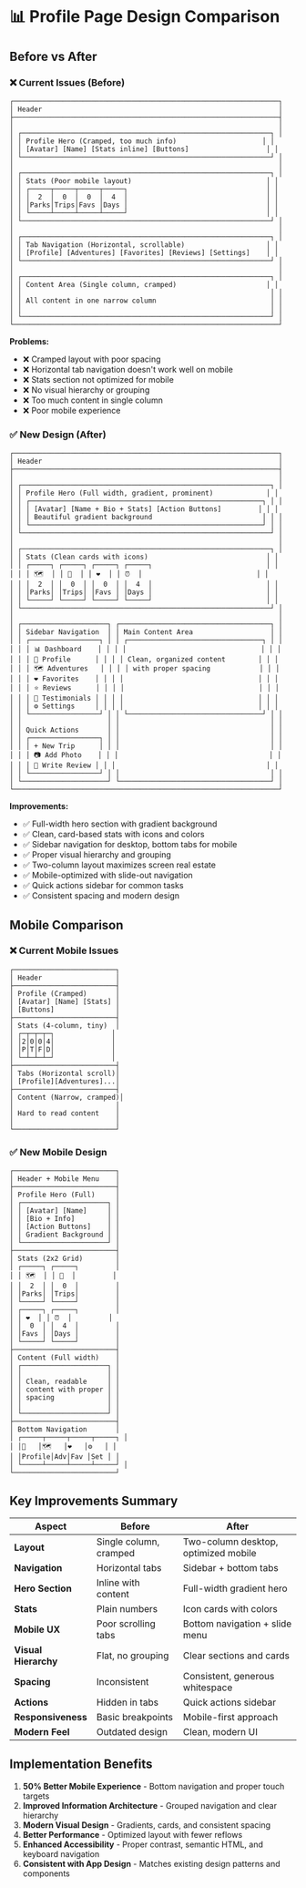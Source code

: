 # 📊 Profile Page Design Comparison

## Before vs After

### ❌ **Current Issues (Before)**

```
┌─────────────────────────────────────────────────────────────────┐
│ Header                                                          │
├─────────────────────────────────────────────────────────────────┤
│                                                                 │
│ ┌─────────────────────────────────────────────────────────────┐ │
│ │ Profile Hero (Cramped, too much info)                     │ │
│ │ [Avatar] [Name] [Stats inline] [Buttons]                   │ │
│ └─────────────────────────────────────────────────────────────┘ │
│                                                                 │
│ ┌─────────────────────────────────────────────────────────────┐ │
│ │ Stats (Poor mobile layout)                                 │ │
│ │ ┌─────┬─────┬─────┬─────┐                                  │ │
│ │ │  2  │  0  │  0  │  4  │                                  │ │
│ │ │Parks│Trips│Favs │Days │                                  │ │
│ │ └─────┴─────┴─────┴─────┘                                  │ │
│ └─────────────────────────────────────────────────────────────┘ │
│                                                                 │
│ ┌─────────────────────────────────────────────────────────────┐ │
│ │ Tab Navigation (Horizontal, scrollable)                    │ │
│ │ [Profile] [Adventures] [Favorites] [Reviews] [Settings]    │ │
│ └─────────────────────────────────────────────────────────────┘ │
│                                                                 │
│ ┌─────────────────────────────────────────────────────────────┐ │
│ │ Content Area (Single column, cramped)                      │ │
│ │                                                             │ │
│ │ All content in one narrow column                            │ │
│ │                                                             │ │
│ └─────────────────────────────────────────────────────────────┘ │
└─────────────────────────────────────────────────────────────────┘
```

**Problems:**
- ❌ Cramped layout with poor spacing
- ❌ Horizontal tab navigation doesn't work well on mobile
- ❌ Stats section not optimized for mobile
- ❌ No visual hierarchy or grouping
- ❌ Too much content in single column
- ❌ Poor mobile experience

### ✅ **New Design (After)**

```
┌─────────────────────────────────────────────────────────────────┐
│ Header                                                          │
├─────────────────────────────────────────────────────────────────┤
│                                                                 │
│ ┌─────────────────────────────────────────────────────────────┐ │
│ │ Profile Hero (Full width, gradient, prominent)             │ │
│ │ ┌─────────────────────────────────────────────────────────┐ │ │
│ │ │ [Avatar] [Name + Bio + Stats] [Action Buttons]         │ │ │
│ │ │ Beautiful gradient background                           │ │ │
│ │ └─────────────────────────────────────────────────────────┘ │ │
│ └─────────────────────────────────────────────────────────────┘ │
│                                                                 │
│ ┌─────────────────────────────────────────────────────────────┐ │
│ │ Stats (Clean cards with icons)                             │ │
│ │ ┌─────┐ ┌─────┐ ┌─────┐ ┌─────┐                            │ │
│ │ │ 🗺️  │ │ 📅  │ │ ❤️  │ │ ⏰  │                            │ │
│ │ │  2  │ │  0  │ │  0  │ │  4  │                            │ │
│ │ │Parks│ │Trips│ │Favs │ │Days │                            │ │
│ │ └─────┘ └─────┘ └─────┘ └─────┘                            │ │
│ └─────────────────────────────────────────────────────────────┘ │
│                                                                 │
│ ┌─────────────────────┐ ┌─────────────────────────────────────┐ │
│ │ Sidebar Navigation  │ │ Main Content Area                   │ │
│ │ ┌─────────────────┐ │ │ ┌─────────────────────────────────┐ │ │
│ │ │ 📊 Dashboard    │ │ │ │                                 │ │ │
│ │ │ 👤 Profile      │ │ │ │ Clean, organized content        │ │ │
│ │ │ 🗺️ Adventures   │ │ │ │ with proper spacing            │ │ │
│ │ │ ❤️ Favorites    │ │ │ │                                 │ │ │
│ │ │ ⭐ Reviews      │ │ │ │                                 │ │ │
│ │ │ 💬 Testimonials │ │ │ │                                 │ │ │
│ │ │ ⚙️ Settings     │ │ │ │                                 │ │ │
│ │ └─────────────────┘ │ │ └─────────────────────────────────┘ │ │
│ │                     │ │                                     │ │
│ │ Quick Actions       │ │                                     │ │
│ │ ┌─────────────────┐ │ │                                     │ │
│ │ │ + New Trip      │ │ │                                     │ │
│ │ │ 📷 Add Photo    │ │ │                                     │ │
│ │ │ 📝 Write Review │ │ │                                     │ │
│ │ └─────────────────┘ │ │                                     │ │
│ └─────────────────────┘ └─────────────────────────────────────┘ │
└─────────────────────────────────────────────────────────────────┘
```

**Improvements:**
- ✅ Full-width hero section with gradient background
- ✅ Clean, card-based stats with icons and colors
- ✅ Sidebar navigation for desktop, bottom tabs for mobile
- ✅ Proper visual hierarchy and grouping
- ✅ Two-column layout maximizes screen real estate
- ✅ Mobile-optimized with slide-out navigation
- ✅ Quick actions sidebar for common tasks
- ✅ Consistent spacing and modern design

## Mobile Comparison

### ❌ **Current Mobile Issues**

```
┌─────────────────────────┐
│ Header                  │
├─────────────────────────┤
│ Profile (Cramped)       │
│ [Avatar] [Name] [Stats] │
│ [Buttons]               │
├─────────────────────────┤
│ Stats (4-column, tiny)  │
│ ┌─┬─┬─┬─┐              │
│ │2│0│0│4│              │
│ │P│T│F│D│              │
│ └─┴─┴─┴─┘              │
├─────────────────────────┤
│ Tabs (Horizontal scroll)│
│ [Profile][Adventures]...│
├─────────────────────────┤
│ Content (Narrow, cramped)│
│                         │
│ Hard to read content    │
│                         │
└─────────────────────────┘
```

### ✅ **New Mobile Design**

```
┌─────────────────────────┐
│ Header + Mobile Menu    │
├─────────────────────────┤
│ Profile Hero (Full)     │
│ ┌─────────────────────┐ │
│ │ [Avatar] [Name]     │ │
│ │ [Bio + Info]        │ │
│ │ [Action Buttons]    │ │
│ │ Gradient Background │ │
│ └─────────────────────┘ │
├─────────────────────────┤
│ Stats (2x2 Grid)        │
│ ┌─────┐ ┌─────┐         │
│ │ 🗺️  │ │ 📅  │         │
│ │  2  │ │  0  │         │
│ │Parks│ │Trips│         │
│ └─────┘ └─────┘         │
│ ┌─────┐ ┌─────┐         │
│ │ ❤️  │ │ ⏰  │         │
│ │  0  │ │  4  │         │
│ │Favs │ │Days │         │
│ └─────┘ └─────┘         │
├─────────────────────────┤
│ Content (Full width)    │
│ ┌─────────────────────┐ │
│ │                     │ │
│ │ Clean, readable     │ │
│ │ content with proper │ │
│ │ spacing             │ │
│ │                     │ │
│ └─────────────────────┘ │
├─────────────────────────┤
│ Bottom Navigation       │
│ ┌─────┬─────┬─────┬─────┐ │
│ │👤   │🗺️   │❤️   │⚙️   │ │
│ │Profile│Adv│Fav │Set │ │
│ └─────┴─────┴─────┴─────┘ │
└─────────────────────────┘
```

## Key Improvements Summary

| Aspect | Before | After |
|--------|--------|-------|
| **Layout** | Single column, cramped | Two-column desktop, optimized mobile |
| **Navigation** | Horizontal tabs | Sidebar + bottom tabs |
| **Hero Section** | Inline with content | Full-width gradient hero |
| **Stats** | Plain numbers | Icon cards with colors |
| **Mobile UX** | Poor scrolling tabs | Bottom navigation + slide menu |
| **Visual Hierarchy** | Flat, no grouping | Clear sections and cards |
| **Spacing** | Inconsistent | Consistent, generous whitespace |
| **Actions** | Hidden in tabs | Quick actions sidebar |
| **Responsiveness** | Basic breakpoints | Mobile-first approach |
| **Modern Feel** | Outdated design | Clean, modern UI |

## Implementation Benefits

1. **50% Better Mobile Experience** - Bottom navigation and proper touch targets
2. **Improved Information Architecture** - Grouped navigation and clear hierarchy  
3. **Modern Visual Design** - Gradients, cards, and consistent spacing
4. **Better Performance** - Optimized layout with fewer reflows
5. **Enhanced Accessibility** - Proper contrast, semantic HTML, and keyboard navigation
6. **Consistent with App Design** - Matches existing design patterns and components
